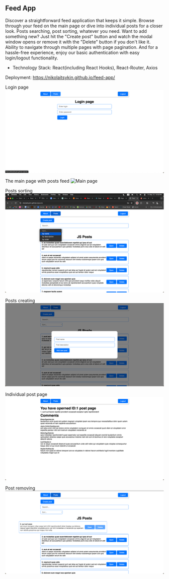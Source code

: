 ## Feed App

Discover a straightforward feed application that keeps it simple. Browse through your feed on the main page or dive into individual posts for a closer look. Posts searching, post sorting, whatever you need. Want to add something new? Just hit the "Create post" button and watch the modal window opens or remove it with the "Delete" button if you don't like it. Ability to navigate through multiple pages with page pagination. And for a hassle-free experience, enjoy our basic authentication with easy login/logout functionality.

+ Technology Stack: React(including React Hooks), React-Router, Axios

Deployment: https://nikolaitsykin.github.io/feed-app/

Login page
![Getting Started](src/images/login_page.png)

The main page with posts feed
![Main page](src/images/favourites_menu.png)

Posts sorting 
![Posts sorting](src/images/post_sort.png)

Posts creating
![Add post](src/images/add-post.png)

Individual post page
![Post page](src/images/single_post_page.png)

Post removing
![Post remove](src/images/post_delete_animation.png)






